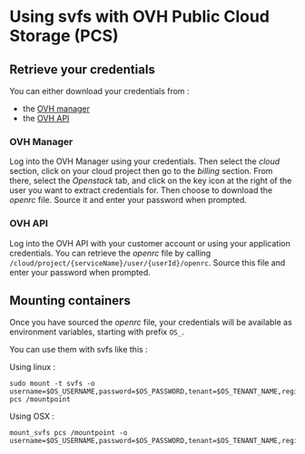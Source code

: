 # Using svfs with OVH Public Cloud Storage (PCS)

## Retrieve your credentials

You can either download your credentials from :
- the [OVH manager](https://www.ovh.com/manager)
- the [OVH API](https://api.ovh.com)

### OVH Manager

Log into the OVH Manager using your credentials.
Then select the *cloud* section, click on your cloud project
then go to the *billing* section. From there, select
the *Openstack* tab, and click on the key icon at the right
of the user you want to extract credentials for. Then
choose to download the *openrc* file. Source it and
enter your password when prompted.

### OVH API

Log into the OVH API with your customer account or using your
application credentials. You can retrieve the *openrc* file
by calling `/cloud/project/{serviceName}/user/{userId}/openrc`.
Source this file and enter your password when prompted.

## Mounting containers

Once you have sourced the *openrc* file, your credentials will
be available as environment variables, starting with prefix `OS_`.

You can use them with svfs like this :

Using linux :
```
sudo mount -t svfs -o username=$OS_USERNAME,password=$OS_PASSWORD,tenant=$OS_TENANT_NAME,region=$OS_REGION_NAME pcs /mountpoint
```

Using OSX :
```
mount_svfs pcs /mountpoint -o username=$OS_USERNAME,password=$OS_PASSWORD,tenant=$OS_TENANT_NAME,region=$OS_REGION_NAME
```
